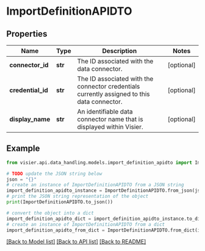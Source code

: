 # ImportDefinitionAPIDTO


## Properties

Name | Type | Description | Notes
------------ | ------------- | ------------- | -------------
**connector_id** | **str** | The ID associated with the data connector. | [optional] 
**credential_id** | **str** | The ID associated with the connector credentials currently assigned to this data connector. | [optional] 
**display_name** | **str** | An identifiable data connector name that is displayed within Visier. | [optional] 

## Example

```python
from visier.api.data_handling.models.import_definition_apidto import ImportDefinitionAPIDTO

# TODO update the JSON string below
json = "{}"
# create an instance of ImportDefinitionAPIDTO from a JSON string
import_definition_apidto_instance = ImportDefinitionAPIDTO.from_json(json)
# print the JSON string representation of the object
print(ImportDefinitionAPIDTO.to_json())

# convert the object into a dict
import_definition_apidto_dict = import_definition_apidto_instance.to_dict()
# create an instance of ImportDefinitionAPIDTO from a dict
import_definition_apidto_from_dict = ImportDefinitionAPIDTO.from_dict(import_definition_apidto_dict)
```
[[Back to Model list]](../README.md#documentation-for-models) [[Back to API list]](../README.md#documentation-for-api-endpoints) [[Back to README]](../README.md)


